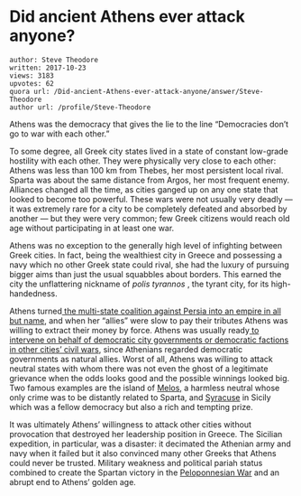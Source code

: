 # Did ancient Athens ever attack anyone?

	author: Steve Theodore
	written: 2017-10-23
	views: 3183
	upvotes: 62
	quora url: /Did-ancient-Athens-ever-attack-anyone/answer/Steve-Theodore
	author url: /profile/Steve-Theodore


Athens was the democracy that gives the lie to the line “Democracies don’t go to war with each other.”

To some degree, all Greek city states lived in a state of constant low-grade hostility with each other. They were physically very close to each other: Athens was less than 100 km from Thebes, her most persistent local rival. Sparta was about the same distance from Argos, her most frequent enemy. Alliances changed all the time, as cities ganged up on any one state that looked to become too powerful. These wars were not usually very deadly — it was extremely rare for a city to be completely defeated and absorbed by another — but they were very common; few Greek citizens would reach old age without participating in at least one war.

Athens was no exception to the generally high level of infighting between Greek cities. In fact, being the wealthiest city in Greece and possessing a navy which no other Greek state could rival, she had the luxury of pursuing bigger aims than just the usual squabbles about borders. This earned the city the unflattering nickname of _polis tyrannos_ , the tyrant city, for its high-handedness.

Athens turned[ the multi-state coalition against Persia into an empire in all but name](https://www.quora.com/Why-was-Athens-and-not-Sparta-the-leader-of-the-Delian-League), and when her “allies” were slow to pay their tributes Athens was willing to extract their money by force. Athens was usually ready[ to intervene on behalf of democratic city governments or democratic factions in other cities’ civil wars](http://www.historyofwar.org/articles/wars_corinth_corcyra.html), since Athenians regarded democratic governments as natural allies. Worst of all, Athens was willing to attack neutral states with whom there was not even the ghost of a legitimate grievance when the odds looks good and the possible winnings looked big. Two famous examples are the island of [Melos,](https://en.wikipedia.org/wiki/Siege_of_Melos) a harmless neutral whose only crime was to be distantly related to Sparta, and [Syracuse](https://en.wikipedia.org/wiki/Sicilian_Expedition) in Sicily which was a fellow democracy but also a rich and tempting prize.

It was ultimately Athens’ willingness to attack other cities without provocation that destroyed her leadership position in Greece. The Sicilian expedition, in particular, was a disaster: it decimated the Athenian army and navy when it failed but it also convinced many other Greeks that Athens could never be trusted. Military weakness and political pariah status combined to create the Spartan victory in the [Peloponnesian War](https://en.wikipedia.org/wiki/Peloponnesian_War) and an abrupt end to Athens’ golden age.

